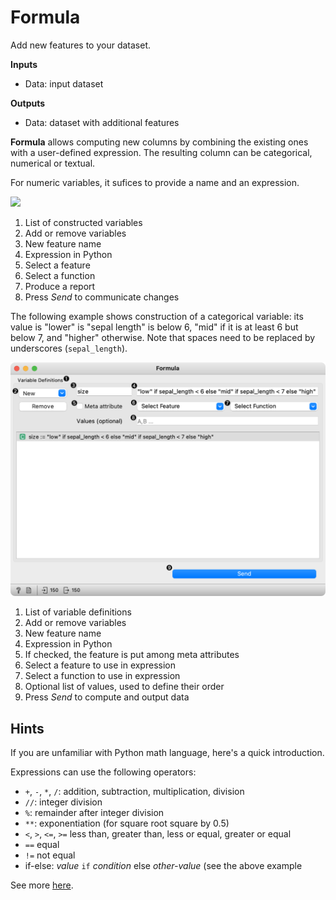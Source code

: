 Formula
=======

Add new features to your dataset.

**Inputs**

- Data: input dataset

**Outputs**

- Data: dataset with additional features

**Formula** allows computing new columns by combining the existing ones with a user-defined expression. The resulting column can be categorical, numerical or textual.

For numeric variables, it sufices to provide a name and an expression.

![](images/feature-constructor1-stamped.png)

1. List of constructed variables
2. Add or remove variables
3. New feature name
4. Expression in Python
5. Select a feature
6. Select a function
7. Produce a report
8. Press *Send* to communicate changes

The following example shows construction of a categorical variable: its value is "lower" is "sepal length" is below 6, "mid" if it is at least 6 but below 7, and "higher" otherwise. Note that spaces need to be replaced by underscores (`sepal_length`).

![](images/feature-constructor2-stamped.png)

1. List of variable definitions
2. Add or remove variables
3. New feature name
4. Expression in Python
5. If checked, the feature is put among meta attributes
6. Select a feature to use in expression
7. Select a function to use in expression
8. Optional list of values, used to define their order
9. Press *Send* to compute and output data

Hints
-----

If you are unfamiliar with Python math language, here's a quick introduction.

Expressions can use the following operators:
- `+`, `-`, `*`, `/`: addition, subtraction, multiplication, division
- `//`: integer division
- `%`: remainder after integer division
- `**`: exponentiation (for square root square by 0.5)
- `<`, `>`, `<=`, `>=` less than, greater than, less or equal, greater or equal
- `==` equal
- `!=` not equal
- if-else: *value* `if` *condition* else *other-value* (see the above example

See more [here](http://www.tutorialspoint.com/python/python_basic_operators.htm).
